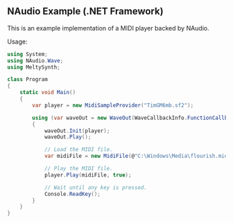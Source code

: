 ## NAudio Example (.NET Framework)

This is an example implementation of a MIDI player backed by NAudio.

Usage:
```cs
using System;
using NAudio.Wave;
using MeltySynth;

class Program
{
    static void Main()
    {
        var player = new MidiSampleProvider("TimGM6mb.sf2");

        using (var waveOut = new WaveOut(WaveCallbackInfo.FunctionCallback()))
        {
            waveOut.Init(player);
            waveOut.Play();

            // Load the MIDI file.
            var midiFile = new MidiFile(@"C:\Windows\Media\flourish.mid");

            // Play the MIDI file.
            player.Play(midiFile, true);

            // Wait until any key is pressed.
            Console.ReadKey();
        }
    }
}
```
